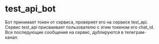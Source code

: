# test_api_bot
Бот принимает токен от сервиса, проверяет его на сервисе test_api.
Сервис test_api присваивает пользователю с этим токеном его chat_id.
<br>
Все последующие сообщения на сервис, дублируются в телеграм-канал.
